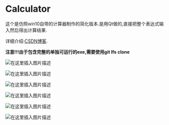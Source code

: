# Calculator
这个是仿照win10自带的计算器制作的简化版本.是用Qt做的,直接把整个表达式输入然后得出计算结果.


详细介绍:[CSDN博客](https://blog.csdn.net/qq_27525611/article/details/103060329).


**注意!!!由于包含完整的单独可运行的exe,需要使用git lfs clone**

![在这里插入图片描述](https://img-blog.csdnimg.cn/20191118032442550.png)

![在这里插入图片描述](https://img-blog.csdnimg.cn/20191118032657882.gif)

![在这里插入图片描述](https://img-blog.csdnimg.cn/20191118032707244.gif)

![在这里插入图片描述](https://img-blog.csdnimg.cn/20191118032719443.gif)

![在这里插入图片描述](https://img-blog.csdnimg.cn/20191230115243278.gif)

![在这里插入图片描述](https://img-blog.csdnimg.cn/20191230115249971.gif)
